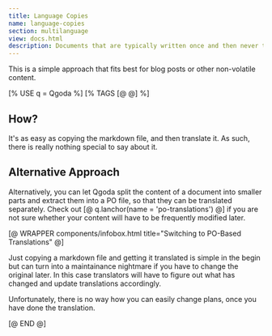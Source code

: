 ```yaml
---
title: Language Copies
name: language-copies 
section: multilanguage
view: docs.html
description: Documents that are typically written once and then never touched again can simply be copied and translated as a whole.
---
```

This is a simple approach that fits best for blog posts or other non-volatile content.

[% USE q = Qgoda %]
[% TAGS [@ @] %]
<qgoda-toc/>

## How?

It's as easy as copying the markdown file, and then translate it. As such, there is really nothing special to say about it.

## Alternative Approach

Alternatively, you can let Qgoda split the content of a document into smaller parts and extract them into a PO file, so that they can be translated separately. Check out [@ q.lanchor(name = 'po-translations') @] if you are not sure whether your content will have to be frequently modified later.

[@ WRAPPER components/infobox.html
           title="Switching to PO-Based Translations" @]
<p>
Just copying a markdown file and getting it translated is simple in the begin but can turn into a maintainance nightmare if you have to change the original later. In this case translators will have to figure out what has changed and update translations accordingly.
</p><p>
Unfortunately, there is no way how you can easily change plans, once you have done the translation. 
</p>
[@ END @]
